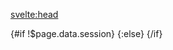 <script>
	import { page } from '$app/stores';
	import Account from '../../../src/components/ui/auth/Account.svelte';
	import Auth from '../../../src/components/ui/auth/Auth.svelte';
</script>

<svelte:head>
<title>我的账号 - Feavel's Camp</title>
<meta name="description" content="我的账号" />
</svelte:head>

{#if !$page.data.session}
	<Auth />
{:else}
	<Account session={$page.data.session} />
{/if}
